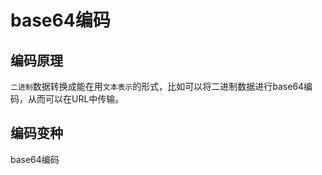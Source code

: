 # base64编码


## 编码原理

`二进制`数据转换成能在用`文本表示`的形式，比如可以将二进制数据进行base64编码，从而可以在URL中传输。


## 编码变种



base64编码



